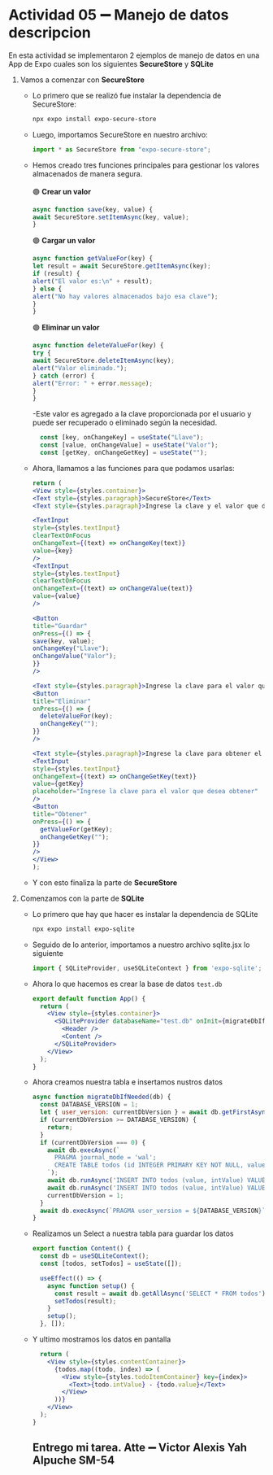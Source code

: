 # Actividad 05 ➖ Manejo de datos descripcion 


En esta actividad se implementaron 2 ejemplos de manejo de datos en una App de Expo cuales son los siguientes **SecureStore** y **SQLite**

1. Vamos a comenzar con **SecureStore**
    - Lo primero que se realizó fue instalar la dependencia de SecureStore:
      ```bash
      npx expo install expo-secure-store
      ```
    - Luego, importamos SecureStore en nuestro archivo:
      ```jsx
      import * as SecureStore from "expo-secure-store";
      ```
      
    - Hemos creado tres funciones principales para gestionar los valores almacenados de manera segura. \
      \
      🟣 **Crear un valor**
      ```jsx
      async function save(key, value) {
      await SecureStore.setItemAsync(key, value);
      }
      ```
      
      🟣 **Cargar un valor**
      ```jsx
      async function getValueFor(key) {
      let result = await SecureStore.getItemAsync(key);
      if (result) {
      alert("El valor es:\n" + result);
      } else {
      alert("No hay valores almacenados bajo esa clave");
      }
      }
      ```
      
       🟣 **Eliminar un valor**
      ```jsx
      async function deleteValueFor(key) {
      try {
      await SecureStore.deleteItemAsync(key);
      alert("Valor eliminado.");
      } catch (error) {
      alert("Error: " + error.message);
      }
      }
      ```
      
      -Este valor es agregado a la clave proporcionada por el usuario y puede ser recuperado o eliminado según la necesidad.
      ```jsx
        const [key, onChangeKey] = useState("Llave");
        const [value, onChangeValue] = useState("Valor");
        const [getKey, onChangeGetKey] = useState("");
      ```
    - Ahora, llamamos a las funciones para que podamos usarlas:
      ```jsx
      return (
      <View style={styles.container}>
      <Text style={styles.paragraph}>SecureStore</Text>
      <Text style={styles.paragraph}>Ingrese la clave y el valor que desea almacenar</Text>

      <TextInput
      style={styles.textInput}
      clearTextOnFocus
      onChangeText={(text) => onChangeKey(text)}
      value={key}
      />
      <TextInput
      style={styles.textInput}
      clearTextOnFocus
      onChangeText={(text) => onChangeValue(text)}
      value={value}
      />

      <Button
      title="Guardar"
      onPress={() => {
      save(key, value);
      onChangeKey("Llave");
      onChangeValue("Valor");
      }}
      />

      <Text style={styles.paragraph}>Ingrese la clave para el valor que desea eliminar</Text>
      <Button
      title="Eliminar"
      onPress={() => {
        deleteValueFor(key);
        onChangeKey("");
      }}
      />

      <Text style={styles.paragraph}>Ingrese la clave para obtener el valor</Text>
      <TextInput
      style={styles.textInput}
      onChangeText={(text) => onChangeGetKey(text)}
      value={getKey}
      placeholder="Ingrese la clave para el valor que desea obtener"
      />
      <Button
      title="Obtener"
      onPress={() => {
        getValueFor(getKey);
        onChangeGetKey("");
      }}
      />
      </View>
      );
      ```
    - Y con esto finaliza la parte de **SecureStore**
  
2. Comenzamos con la parte de **SQLite**
    - Lo primero que hay que hacer es instalar la dependencia de SQLite
      ```bash      
      npx expo install expo-sqlite
      ```
    - Seguido de lo anterior, importamos a nuestro archivo sqlite.jsx lo siguiente
      ```jsx
      import { SQLiteProvider, useSQLiteContext } from 'expo-sqlite';
      ```
    - Ahora lo que hacemos es crear la base de datos `test.db`
      ```jsx
      export default function App() {
        return (
          <View style={styles.container}>
            <SQLiteProvider databaseName="test.db" onInit={migrateDbIfNeeded}>
              <Header />
              <Content />
            </SQLiteProvider>
          </View>
        );
      }      
      ```
    - Ahora creamos nuestra tabla e insertamos nustros datos
      ```jsx
      async function migrateDbIfNeeded(db) {
        const DATABASE_VERSION = 1;
        let { user_version: currentDbVersion } = await db.getFirstAsync('PRAGMA user_version');
        if (currentDbVersion >= DATABASE_VERSION) {
          return;
        }
        if (currentDbVersion === 0) {
          await db.execAsync(`
            PRAGMA journal_mode = 'wal';
            CREATE TABLE todos (id INTEGER PRIMARY KEY NOT NULL, value TEXT NOT NULL, intValue INTEGER);
          `);
          await db.runAsync('INSERT INTO todos (value, intValue) VALUES (?, ?)', 'hello', 1);
          await db.runAsync('INSERT INTO todos (value, intValue) VALUES (?, ?)', 'world', 2);
          currentDbVersion = 1;
        }
        await db.execAsync(`PRAGMA user_version = ${DATABASE_VERSION}`);
      }
      ```
    - Realizamos un Select a nuestra tabla para guardar los datos
      ```jsx
      export function Content() {
        const db = useSQLiteContext();
        const [todos, setTodos] = useState([]);
      
        useEffect(() => {
          async function setup() {
            const result = await db.getAllAsync('SELECT * FROM todos');
            setTodos(result);
          }
          setup();
        }, []);
      ```
    - Y ultimo mostramos los datos en pantalla
      ```jsx
        return (
          <View style={styles.contentContainer}>
            {todos.map((todo, index) => (
              <View style={styles.todoItemContainer} key={index}>
                <Text>{todo.intValue} - {todo.value}</Text>
              </View>
            ))}
          </View>
        );
      }
      ```

      ## Entrego mi tarea. Atte ➖ Victor Alexis Yah Alpuche SM-54
      






      
